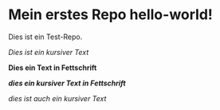 # Mein erstes Repo hello-world!

Dies ist ein Test-Repo.

*Dies ist ein kursiver Text*

**Dies ein Text in Fettschrift**

***dies ein kursiver Text in Fettschrift***

_dies ist auch ein kursiver Text_





